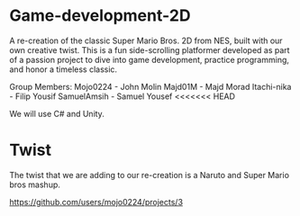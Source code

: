 # Game-development-2D


A re-creation of the classic Super Mario Bros. 2D from NES, built with our own creative twist. This is a fun side-scrolling platformer developed as part of a passion project to dive into game development, practice programming, and honor a timeless classic.

Group Members:
Mojo0224    - John Molin
Majd01M     - Majd Morad
Itachi-nika - Filip Yousif
SamuelAmsih - Samuel Yousef
<<<<<<< HEAD

We will use C# and Unity.

# Twist 

The twist that we are adding to our re-creation is a Naruto and Super Mario bros mashup. 



https://github.com/users/mojo0224/projects/3 

